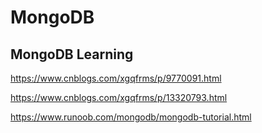 # MongoDB

## MongoDB Learning

https://www.cnblogs.com/xgqfrms/p/9770091.html

https://www.cnblogs.com/xgqfrms/p/13320793.html

https://www.runoob.com/mongodb/mongodb-tutorial.html
